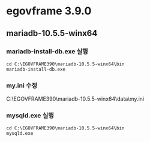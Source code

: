 # egovframe 3.9.0

## mariadb-10.5.5-winx64

### mariadb-install-db.exe 실행

```
cd C:\EGOVFRAME390\mariadb-10.5.5-winx64\bin
mariadb-install-db.exe
```

### my.ini 수정

C:\EGOVFRAME390\mariadb-10.5.5-winx64\data\my.ini

### mysqld.exe 실행

```
cd C:\EGOVFRAME390\mariadb-10.5.5-winx64\bin
mysqld.exe
```

